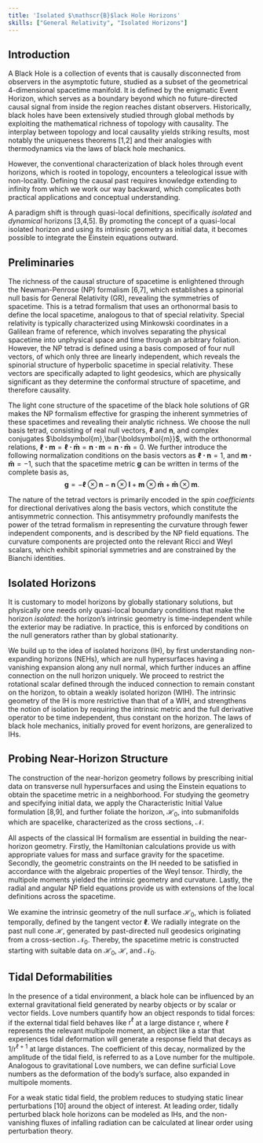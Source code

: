 ```yaml
---
title: 'Isolated $\mathscr{B}$lack Hole Horizons'
skills: ["General Relativity", "Isolated Horizons"]
---
```

## Introduction
A Black Hole is a collection of events that is causally disconnected from observers in the asymptotic future, studied as a subset of the geometrical 4-dimensional spacetime manifold. It is defined by the enigmatic Event Horizon, which serves as a boundary beyond which no future-directed causal signal from inside the region reaches distant observers. Historically, black holes have been extensively studied through global methods by exploiting the mathematical richness of topology with causality. The interplay between topology and local causality yields striking results, most notably the uniqueness theorems [<a class="cite" data-ref="r1">1</a>,<a class="cite" data-ref="r2">2</a>] and their analogies with thermodynamics via the laws of black hole mechanics. 

However, the conventional characterization of black holes through event horizons, which is rooted in topology, encounters a teleological issue with non-locality. Defining the causal past requires knowledge extending to infinity from which we work our way backward, which complicates both practical applications and conceptual understanding. 

A paradigm shift is through quasi-local definitions, specifically *isolated* and *dynamical* horizons [<a class="cite" data-ref="r3">3</a>,<a class="cite" data-ref="r4">4</a>,<a class="cite" data-ref="r5">5</a>]. By promoting the concept of a quasi-local isolated horizon and using its intrinsic geometry as initial data, it becomes possible to integrate the Einstein equations outward. 

## Preliminaries
The richness of the causal structure of spacetime is enlightened through the Newman-Penrose (NP) formalism [<a class="cite" data-ref="r6">6</a>,<a class="cite" data-ref="r7">7</a>], which establishes a spinorial null basis for General Relativity (GR), revealing the symmetries of spacetime. This is a tetrad formalism that uses an orthonormal basis to define the local spacetime, analogous to that of special relativity. Special relativity is typically characterized using Minkowski coordinates in a Galilean frame of reference, which involves separating the physical spacetime into unphysical space and time through an arbitrary foliation. However, the NP tetrad is defined using a basis composed of four null vectors, of which only three are linearly independent, which reveals the spinorial structure of hyperbolic spacetime in special relativity. These vectors are specifically adapted to light geodesics, which are physically significant as they determine the conformal structure of spacetime, and therefore causality.

The light cone structure of the spacetime of the black hole solutions of GR makes the NP formalism effective for grasping the inherent symmetries of these spacetimes and revealing their analytic richness. We choose the null basis tetrad, consisting of real null vectors, $\boldsymbol{\ell}$ and $\boldsymbol{n}$, and complex conjugates $\boldsymbol{m},\bar{\boldsymbol{m}}$, with the orthonormal relations, $\boldsymbol{\ell\cdot m}=\boldsymbol{\ell\cdot \bar{m}}=\boldsymbol{n\cdot m}=\boldsymbol{n\cdot\bar{m}}=0$. We further introduce the following normalization conditions on the basis vectors as $\boldsymbol{\ell\cdot n}=1$, and $\boldsymbol{m\cdot \bar{m}}=-1$, such that the spacetime metric $\boldsymbol{g}$ can be written in terms of the complete basis as, $$\boldsymbol{g}=-\boldsymbol{\ell}\otimes\boldsymbol{n}-\boldsymbol{n}\otimes\boldsymbol{l}+\boldsymbol{m}\otimes\boldsymbol{\bar{m}}+\boldsymbol{\bar{m}}\otimes\boldsymbol{m}.$$

The nature of the tetrad vectors is primarily encoded in the *spin coefficients* for directional derivatives along the basis vectors, which constitute the antisymmetric connection. This antisymmetry profoundly manifests the power of the tetrad formalism in representing the curvature through fewer independent components, and is described by the NP field equations. The curvature components are projected onto the relevant Ricci and Weyl scalars, which exhibit spinorial symmetries and are constrained by the Bianchi identities.

## Isolated Horizons
It is customary to model horizons by globally stationary solutions, but physically one needs only quasi-local boundary conditions that make the horizon *isolated*: the horizon’s intrinsic geometry is time-independent while the exterior may be radiative. In practice, this is enforced by conditions on the null generators rather than by global stationarity.

We build up to the idea of isolated horizons (IH), by first understanding non-expanding horizons (NEHs), which are null hypersurfaces having a vanishing expansion along any null normal, which further induces an affine connection on the null horizon uniquely. We proceed to restrict the rotational scalar defined through the induced connection to remain constant on the horizon, to obtain a weakly isolated horizon (WIH). The intrinsic geometry of the IH is more restrictive than that of a WIH, and strengthens the notion of isolation by requiring the intrinsic metric and the full derivative operator to be time independent, thus constant on the horizon. The laws of black hole mechanics, initially proved for event horizons, are generalized to IHs.

## Probing Near-Horizon Structure
The construction of the near-horizon geometry follows by prescribing initial data on transverse null hypersurfaces and using the Einstein equations to obtain the spacetime metric in a neighborhood. For studying the geometry and specifying initial data, we apply the Characteristic Initial Value formulation [<a class="cite" data-ref="r8">8</a>,<a class="cite" data-ref="r9">9</a>], and further foliate the horizon, $\mathscr{H}_0$, into submanifolds which are spacelike, characterized as the cross sections, $\mathscr{N}$. 

All aspects of the classical IH formalism are essential in building the near-horizon geometry. Firstly, the Hamiltonian calculations provide us with appropriate values for mass and surface gravity for the spacetime. Secondly, the geometric constraints on the IH needed to be satisfied in accordance with the algebraic properties of the Weyl tensor. Thirdly, the multipole moments yielded the intrinsic geometry and curvature. Lastly, the radial and angular NP field equations provide us with extensions of the local definitions across the spacetime.

We examine the intrinsic geometry of the null surface $\mathscr{H}_0$, which is foliated temporally, defined by the tangent vector $\boldsymbol{\ell}$. We radially integrate on the past null cone $\mathscr{H}$, generated by past-directed null geodesics originating from a cross-section $\mathscr{N}_0$. Thereby, the spacetime metric is constructed starting with suitable data on $\mathscr{H}_0$, $\mathscr{H}$, and $\mathscr{N}_0$.

## Tidal Deformabilities
In the presence of a tidal environment, a black hole can be influenced by an external gravitational field generated by nearby objects or by scalar or vector fields. Love numbers quantify how an object responds to tidal forces: if the external tidal field behaves like $\mathsf{r}^{\ell}$ at a large distance $\mathsf{r}$, where $\ell$ represents the relevant multipole moment, an object like a star that experiences tidal deformation will generate a response field that decays as $1/\mathsf{r}^{\ell+1}$ at large distances. The coefficient of this decay, normalized by the amplitude of the tidal field, is referred to as a Love number for the multipole. Analogous to gravitational Love numbers, we can define surficial Love numbers as the deformation of the body’s surface, also expanded in multipole moments.

For a weak static tidal field, the problem reduces to studying static linear perturbations <a class="cite" data-ref="r10">[10]</a> around the object of interest. At leading order, tidally perturbed black hole horizons can be modeled as IHs, and the non-vanishing fluxes of infalling radiation can be calculated at linear order using perturbation theory. 

<div id="ref-r1" class="refdef" style="display:none">
  <div class="ref-entry">
    <strong>Stephen W. Hawking and George F. R. Ellis.</strong> The Large Scale Structure of Space-Time.
    Cambridge Monographs on Mathematical Physics. Cambridge University Press, 2 2023.
  </div>
</div>

<div id="ref-r2" class="refdef" style="display:none">
  <div class="ref-entry">
    <strong>J. M. Stewart.</strong> Advanced general relativity. Cambridge Monographs on Mathematical
    Physics. Cambridge University Press, 4 1994.
  </div>
</div>

<div id="ref-r3" class="refdef" style="display:none">
  <div class="ref-entry">
    <strong>Abhay Ashtekar, Christopher Beetle, and Stephen Fairhurst.</strong> Isolated horizons: A
    Generalization of black hole mechanics. Class. Quant. Grav., 16:L1–L7, 1999.
  </div>
</div>

<div id="ref-r4" class="refdef" style="display:none">
  <div class="ref-entry">
    <strong>Abhay Ashtekar, Christopher Beetle, and Jerzy Lewandowski.</strong> Geometry of generic
    isolated horizons. Class. Quant. Grav., 19:1195–1225, 2002.
  </div>
</div>

<div id="ref-r5" class="refdef" style="display:none">
  <div class="ref-entry">
    <strong>Badri Krishnan.</strong> Quasi-local black hole horizons, pages 527–555. 2014.
  </div>
</div>

<div id="ref-r6" class="refdef" style="display:none">
  <div class="ref-entry">
    <strong>Ezra Newman and Roger Penrose.</strong> An Approach to gravitational radiation by a method
    of spin coefficients. J. Math. Phys., 3:566–578, 1962.
  </div>
</div>

<div id="ref-r7" class="refdef" style="display:none">
  <div class="ref-entry">
    <strong>Subrahmanyan Chandrasekhar.</strong> The mathematical theory of black holes. 1985.
  </div>
</div>

<div id="ref-r8" class="refdef" style="display:none">
  <div class="ref-entry">
    <strong>Alan D. Rendall.</strong> Reduction of the characteristic initial value problem to the Cauchy
    problem and its applications to the Einstein equations. Proceedings of the Royal Society
    of London. A. Mathematical and Physical Sciences, 427(1872):221–239, 1977.
  </div>
</div>

<div id="ref-r9" class="refdef" style="display:none">
  <div class="ref-entry">
    <strong>Badri Krishnan.</strong> The spacetime in the neighborhood of a general isolated black hole.
    Class. Quant. Grav., 29:205006, 2012.
  </div>
</div>

<div id="ref-r10" class="refdef" style="display:none">
  <div class="ref-entry">
    <strong>Ariadna Ribes Metidieri, Béatrice Bonga, and Badri Krishnan.</strong> Tidal deformations of
    slowly spinning isolated horizons. Phys. Rev. D, 110(2):024069, 2024.
  </div>
</div>
